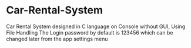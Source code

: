 # Car-Rental-System
Car Rental System designed in C language on Console without GUI, Using File Handling
The Login password by default is 123456 which can be changed later from the app settings menu

